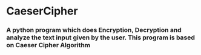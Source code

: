 # CaeserCipher

### A python program which does Encryption, Decryption and analyze the text input given by the user. This program is based on Caeser Cipher Algorithm
